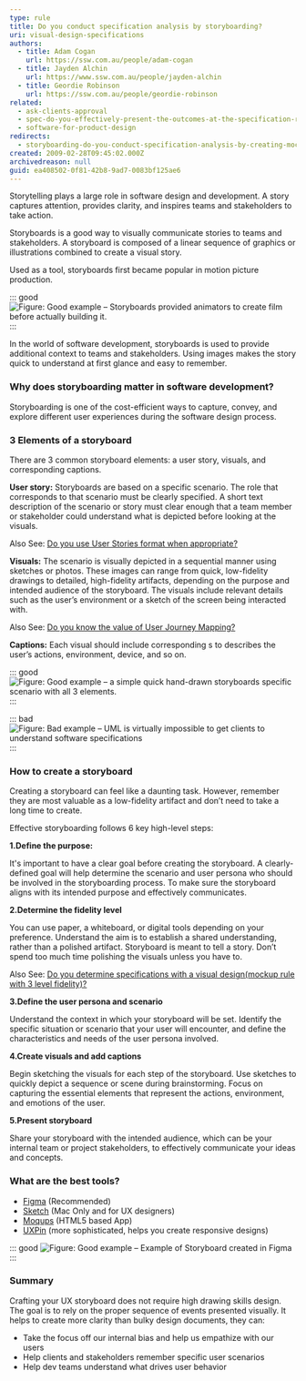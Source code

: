 ```yaml
---
type: rule
title: Do you conduct specification analysis by storyboarding?
uri: visual-design-specifications
authors:
  - title: Adam Cogan
    url: https://ssw.com.au/people/adam-cogan
  - title: Jayden Alchin
    url: https://www.ssw.com.au/people/jayden-alchin
  - title: Geordie Robinson
    url: https://ssw.com.au/people/geordie-robinson
related:
  - ask-clients-approval
  - spec-do-you-effectively-present-the-outcomes-at-the-specification-review-presentation
  - software-for-product-design
redirects:
  - storyboarding-do-you-conduct-specification-analysis-by-creating-mock-ups
created: 2009-02-28T09:45:02.000Z
archivedreason: null
guid: ea408502-0f81-42b8-9ad7-0083bf125ae6
---
```

Storytelling plays a large role in software design and development. A story captures attention, provides clarity, and inspires teams and stakeholders to take action. 

Storyboards is a good way to visually communicate stories to teams and stakeholders.
A storyboard is composed of a linear sequence of graphics or illustrations combined to create a visual story.

Used as a tool, storyboards first became popular in motion picture production.

::: good
![Figure: Good example – Storyboards provided animators to create film before actually building it.](movie-storyboard.jpg)
:::

In the world of software development, storyboards is used to provide additional context to teams and stakeholders. Using images makes the story quick to understand at first glance and easy to remember.

<!--endintro-->

### Why does storyboarding matter in software development?

Storyboarding is one of the cost-efficient ways to capture, convey, and explore different user experiences during the software design process.

### 3 Elements of a storyboard

There are 3 common storyboard elements: a user story, visuals, and corresponding captions.

**User story:** Storyboards are based on a specific scenario. The role that corresponds to that scenario must be clearly specified. A short text description of the scenario or story must clear enough that a team member or stakeholder could understand what is depicted before looking at the visuals.

Also See: [Do you use User Stories format when appropriate?](https://www.ssw.com.au/rules/spec-do-you-use-user-stories/)

**Visuals:** The scenario is visually depicted in a sequential manner using sketches or photos. These images can range from quick, low-fidelity drawings to detailed, high-fidelity artifacts, depending on the purpose and intended audience of the storyboard. The visuals include relevant details such as the user’s environment or a sketch of the screen being interacted with.

Also See: [Do you know the value of User Journey Mapping?](https://www.ssw.com.au/rules/user-journey-mapping/)

**Captions:** Each visual should include corresponding s to describes the user’s actions, environment, device, and so on.

::: good
![Figure: Good example – a simple quick hand-drawn storyboards specific scenario with all 3  elements.](basic-storyboard.png)
:::

::: bad
![Figure: Bad example – UML is virtually impossible to get clients to understand software specifications](bad-uml.jpg)
:::

### How to create a storyboard

Creating a storyboard can feel like a daunting task. However, remember they are most valuable as a low-fidelity artifact and don’t need to take a long time to create.

Effective storyboarding follows 6 key high-level steps:

**1.Define the purpose:** 

It's important to have a clear goal before creating the storyboard. A clearly-defined goal will help determine the scenario and user persona who should be involved in the storyboarding process. To make sure the storyboard aligns with its intended purpose and effectively communicates.

**2.Determine the fidelity level** 

You can use paper, a whiteboard, or digital tools depending on your preference. Understand the aim is to establish a shared understanding, rather than a polished artifact. Storyboard is meant to tell a story. Don’t spend too much time polishing the visuals unless you have to.

Also See: [Do you determine specifications with a visual design(mockup rule with 3 level fidelity)?](https://www.ssw.com.au/rules/{New-Mockup-rules}/)

**3.Define the user persona and scenario**

Understand the context in which your storyboard will be set. Identify the specific situation or scenario that your user will encounter, and define the characteristics and needs of the user persona involved.

**4.Create visuals and add captions**

Begin sketching the visuals for each step of the storyboard. Use sketches to quickly depict a sequence or scene during brainstorming. Focus on capturing the essential elements that represent the actions, environment, and emotions of the user.

**5.Present storyboard**

Share your storyboard with the intended audience, which can be your internal team or project stakeholders, to effectively communicate your ideas and concepts.

### What are the best tools?

* [Figma](https://www.figma.com) (Recommended)
* [Sketch](https://www.sketchapp.com) (Mac Only and for UX designers)
* [Moqups](https://moqups.com) (HTML5 based App)
* [UXPin](http://uxpin.com) (more sophisticated, helps you create responsive designs)

::: good
![Figure: Good example – Example of Storyboard created in Figma](storyboarding-figma.png)
:::

### Summary

Crafting your UX storyboard does not require high drawing skills design. The goal is to rely on the proper sequence of events presented visually. It helps to create more clarity than bulky design documents, they can:

* Take the focus off our internal bias and help us empathize with our users
* Help clients and stakeholders remember specific user scenarios
* Help dev teams understand what drives user behavior
